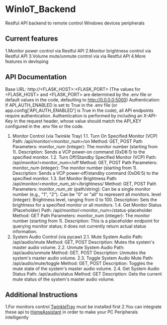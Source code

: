 # WinIoT_Backend
Restful API backend to remote control Windows devices peripherals

## Current features
1.Monitor power control via Restful API
2.Monitor brightness control via Restful API
3.Volume mute/unmute control via via Restful API
4.More features in devloping

## API Documentation
Base URL: http://<FLASK_HOST>:<FLASK_PORT>
(The values for <FLASK_HOST> and <FLASK_PORT> are determined by the .env file or default values in the code, defaulting to http://0.0.0.0:5000)
Authentication:
If API_AUTH_ENABLED is set to True in the .env file (or app.config['API_AUTH_ENABLED'] is True in the code), all API endpoints require authentication.
Authentication is performed by including an X-API-Key in the request header, whose value should match the API_KEY configured in the .env file or the code.
1. Monitor Control (via Twinkle Tray)
1.1. Turn On Specified Monitor (VCP)
Path: /api/monitor/<monitor_num>/on
Method: GET, POST
Path Parameters:
monitor_num (integer): The monitor number (starting from 1).
Description: Sends a VCP power-on command (0xD6:1) to the specified monitor.
1.2. Turn Off/Standby Specified Monitor (VCP)
Path: /api/monitor/<monitor_num>/off
Method: GET, POST
Path Parameters:
monitor_num (integer): The monitor number (starting from 1).
Description: Sends a VCP power-off/standby command (0xD6:5) to the specified monitor.
1.3. Set Monitor Brightness
Path: /api/monitor/<monitor_num_str>/brightness/<level>
Method: GET, POST
Path Parameters:
monitor_num_str (path/string):
Can be a single monitor number (e.g., "1", "2").
Can be "0" or "all" to represent all monitors.
level (integer): Brightness level, ranging from 0 to 100.
Description: Sets the brightness for a specified monitor or all monitors.
1.4. Get Monitor Status (Placeholder)
Path: /api/monitor/<monitor_num>/status-placeholder
Method: GET
Path Parameters:
monitor_num (integer): The monitor number (starting from 1).
Description: This is a placeholder endpoint for querying monitor status; it does not currently return actual status information.
2. System Audio Control (via pycaw)
2.1. Mute System Audio
Path: /api/audio/mute
Method: GET, POST
Description: Mutes the system's master audio volume.
2.2. Unmute System Audio
Path: /api/audio/unmute
Method: GET, POST
Description: Unmutes the system's master audio volume.
2.3. Toggle System Audio Mute
Path: /api/audio/mute/toggle
Method: GET, POST
Description: Toggles the mute state of the system's master audio volume.
2.4. Get System Audio Status
Path: /api/audio/status
Method: GET
Description: Gets the current mute status of the system's master audio volume.

## Additional Instructions
1.For monitors control [TwinkleTray](https://github.com/xanderfrangos/twinkle-tray) must be installed first
2.You can integrate these api to [HomeAssistant](https://github.com/home-assistant) in order to make your PC Peripherals intelligently



